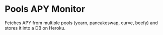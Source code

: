 # Pools APY Monitor

Fetches APY from multiple pools (yearn, pancakeswap, curve, beefy) and stores it into a DB on Heroku.